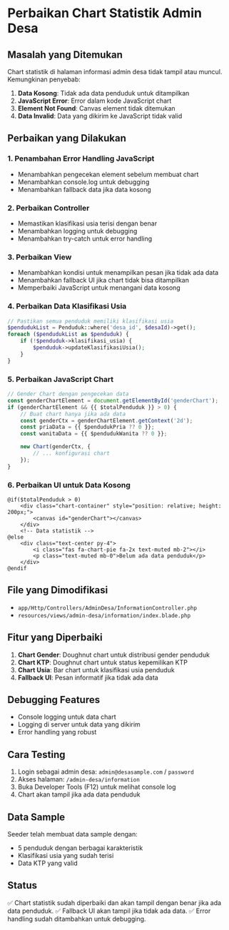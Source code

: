 # Perbaikan Chart Statistik Admin Desa

## Masalah yang Ditemukan

Chart statistik di halaman informasi admin desa tidak tampil atau muncul. Kemungkinan penyebab:

1. **Data Kosong**: Tidak ada data penduduk untuk ditampilkan
2. **JavaScript Error**: Error dalam kode JavaScript chart
3. **Element Not Found**: Canvas element tidak ditemukan
4. **Data Invalid**: Data yang dikirim ke JavaScript tidak valid

## Perbaikan yang Dilakukan

### 1. Penambahan Error Handling JavaScript

-   Menambahkan pengecekan element sebelum membuat chart
-   Menambahkan console.log untuk debugging
-   Menambahkan fallback data jika data kosong

### 2. Perbaikan Controller

-   Memastikan klasifikasi usia terisi dengan benar
-   Menambahkan logging untuk debugging
-   Menambahkan try-catch untuk error handling

### 3. Perbaikan View

-   Menambahkan kondisi untuk menampilkan pesan jika tidak ada data
-   Menambahkan fallback UI jika chart tidak bisa ditampilkan
-   Memperbaiki JavaScript untuk menangani data kosong

### 4. Perbaikan Data Klasifikasi Usia

```php
// Pastikan semua penduduk memiliki klasifikasi usia
$pendudukList = Penduduk::where('desa_id', $desaId)->get();
foreach ($pendudukList as $penduduk) {
    if (!$penduduk->klasifikasi_usia) {
        $penduduk->updateKlasifikasiUsia();
    }
}
```

### 5. Perbaikan JavaScript Chart

```javascript
// Gender Chart dengan pengecekan data
const genderChartElement = document.getElementById('genderChart');
if (genderChartElement && {{ $totalPenduduk }} > 0) {
    // Buat chart hanya jika ada data
    const genderCtx = genderChartElement.getContext('2d');
    const priaData = {{ $pendudukPria ?? 0 }};
    const wanitaData = {{ $pendudukWanita ?? 0 }};

    new Chart(genderCtx, {
        // ... konfigurasi chart
    });
}
```

### 6. Perbaikan UI untuk Data Kosong

```blade
@if($totalPenduduk > 0)
    <div class="chart-container" style="position: relative; height: 200px;">
        <canvas id="genderChart"></canvas>
    </div>
    <!-- Data statistik -->
@else
    <div class="text-center py-4">
        <i class="fas fa-chart-pie fa-2x text-muted mb-2"></i>
        <p class="text-muted mb-0">Belum ada data penduduk</p>
    </div>
@endif
```

## File yang Dimodifikasi

-   `app/Http/Controllers/AdminDesa/InformationController.php`
-   `resources/views/admin-desa/information/index.blade.php`

## Fitur yang Diperbaiki

1. **Chart Gender**: Doughnut chart untuk distribusi gender penduduk
2. **Chart KTP**: Doughnut chart untuk status kepemilikan KTP
3. **Chart Usia**: Bar chart untuk klasifikasi usia penduduk
4. **Fallback UI**: Pesan informatif jika tidak ada data

## Debugging Features

-   Console logging untuk data chart
-   Logging di server untuk data yang dikirim
-   Error handling yang robust

## Cara Testing

1. Login sebagai admin desa: `admin@desasample.com` / `password`
2. Akses halaman: `/admin-desa/information`
3. Buka Developer Tools (F12) untuk melihat console log
4. Chart akan tampil jika ada data penduduk

## Data Sample

Seeder telah membuat data sample dengan:

-   5 penduduk dengan berbagai karakteristik
-   Klasifikasi usia yang sudah terisi
-   Data KTP yang valid

## Status

✅ Chart statistik sudah diperbaiki dan akan tampil dengan benar jika ada data penduduk.
✅ Fallback UI akan tampil jika tidak ada data.
✅ Error handling sudah ditambahkan untuk debugging.
